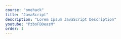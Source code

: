 ```yaml
---
course: "onehack"
title: "JavaScript"
description: "Lorem Ipsum JavaScript Description"
youtube: "PzboFBOeazM"
order: 1
---
```

